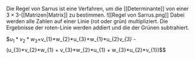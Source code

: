 Die Regel von Sarrus ist eine Verfahren, um die [[Determinante]] von einer $3\times 3$-[[Matrizen|Matrix]] zu bestimmen.
![[Regel von Sarrus.png]]
Dabei werden alle Zahlen auf einer Linie (rot oder grün) multipliziert.
Die Ergebnisse der roten-Linie werden addiert und die der Grünen subtrahiert.

$$u_{1}*v_{2}*w_{3}$+v_{1}*w_{2}*u_{3}+w_{1}*u_{2}*v_{3}* -$$
$$(u_{3}*v_{2}*w_{1} + v_{3}*w_{2}*u_{1} + w_{3}*u_{2}*v_{1})$$

